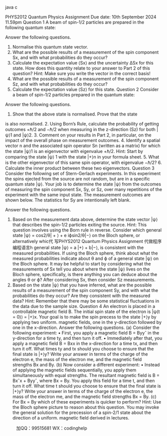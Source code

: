 java c

PHYS2012 Quantum Physics Assignment
Due date: 10th September 2024 11.59pm
Question 1
A beam of spin-1/2 particles are prepared in the following quantum state:

Answer the following questions.
1. Normalise this quantum state vector.
2. What are the possible results of a measurement of the spin component Sx, and with what probabilities do they occur?
3. Calculate the expectation value ⟨Sx⟩ and the uncertainty ∆Sx for this state. How does this quantity relate to your answer to Part 2 of this question? Hint: Make sure you write the vector in the correct basis!
4. What are the possible results of a measurement of the spin component Sz, and with what probabilities do they occur?
5. Calculate the expectation value ⟨Sz⟩ for this state.
Question 2
Consider a beam of spin-1/2 particles prepared in the quantum state:

Answer the following questions.
1. Show that the above state is normalised. Prove that the state

is also normalised.
2. Using Born’s Rule, calculate the probability of getting outcomes +ℏ/2 and −ℏ/2 when measuring in the z-direction (Sz) for both |ψ⟩1 and |ψ⟩2.
3. Comment on your results in Part 2, in particular, on the impact of the overall phase on measurement outcomes.
4. Identify a spatial vector n and the associated spin operator Sn (written as a matrix) for which the state |ψ⟩1 is an eigenvector with eigenvalue +ℏ/2.
Hint: Start by comparing the state |ψ⟩ 1 with the state |+⟩n in your formula sheet.
5. What is the other eigenvector of this same spin operator, with eigenvalue −ℏ/2?
6. Calculate the inner product between these two eigenvectors.
Question 3
Consider the following set of Stern-Gerlach experiments. In this experiment the spins ejected from the source are not random, but are in a specific quantum state |ψ⟩. Your job is to determine the state |ψ⟩ from the outcomes of measuring the spin component Sx, Sy, or Sz, over many repetitions of the experiment with the same input state. The measurement outcomes are shown below. The statistics for Sy are intentionally left blank.

Answer the following questions.
1. Based on the measurement data above, determine the state vector |ψ⟩ that describes the spin-1/2 particles exiting the source.
Hint: This question involves using the Born rule in reverse. Consider which general state |ψ⟩ = cos2/θ| + ⟩ + e iϕsin2/θ|−⟩ on the Bloch sphere, or alternatively whic代 写PHYS2012 Quantum Physics Assignment
代做程序编程语言h general state |ψ⟩ = a |+⟩ + b|−⟩, is consistent with the measured probabilities. If using the Bloch sphere, think about what the measured probabilities indicate about θ and ϕ of a general state |ψ⟩ on the Bloch sphere. It may be helpful to start by considering what the measurements of Sx tell you about where the state |ψ⟩ lives on the Bloch sphere, specifically, is there anything you can deduce about the angles θ or ϕ? After considering Sx, then consider Sz measurements.
2. Based on the state |ψ⟩ that you have inferred, what are the possible results of a measurement of the spin component Sy, and with what the probabilities do they occur? Are they consistent with the measured data?
Hint: Remember that there may be some statistical fluctuations in the data due to the sample size.
Question 4
An electron is placed in a controllable magnetic field B. The initial spin state of the electron is |ψ(t = 0)⟩ = |+⟩x. Your goal is to make the spin precess to the state |+⟩y by applying two uniform. magnetic fields, one in the y-direction followed by one in the x-direction. Answer the following questions.
(a) Consider the following experiment:
• First, you apply a magnetic field B = Byyˆ in the y-direction for a time ty, and then turn it off.
• Immediately after that, you apply a magnetic field B = Bxx in the x-direction for a time tx, and then turn it off.
What times ty and tx should you choose to ensure that the final state is |+⟩y?
Write your answer in terms of the charge of the electron e, the mass of the electron me, and the magnetic field strengths Bx and By.
(b) Now consider a different experiment:
• Instead of applying the magnetic fields sequentially, you apply them simultaneously with equal strengths. The resultant magnetic field is B = Bxˆx + Byyˆ, where Bx = By. You apply this field for a time t, and then turn it off.
What time t should you choose to ensure that the final state is |+⟩y?
Write your answer in terms of the charge of the electron e, the mass of the electron me, and the magnetic field strengths Bx = By.
(c) For Bx = By which of these experiments is quicker to perform?
Hint: Use the Bloch sphere picture to reason about this question. You may invoke the general solution for the precession of a spin-2/1 state about the direction of a uniform. magnetic field derived in lectures.








         
加QQ：99515681  WX：codinghelp
